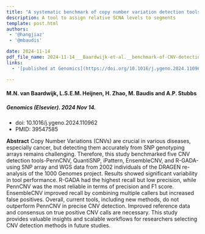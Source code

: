 ```yaml
---
title: "A systematic benchmark of copy number variation detection tools for high density SNP genotyping arrays"
description: A tool to assign relative SCNA levels to segments
template: post.html 
authors:
 - '@hangjiaz'
 - '@mbaudis'

date: 2024-11-14
pdf_file_name: 2024-11-14___Baardwijk-et-al.__benchmark-of-CNV-detection-tools-for-SNP-arrays__Genomics.pdf
links:
  - '[published at Genomics](https://doi.org/10.1016/j.ygeno.2024.110962)'

---
```


#### M.N. van Baardwijk, L.S.E.M. Heijnen, H. Zhao, M. Baudis and A.P. Stubbs
##### Genomics (Elsevier). 2024 Nov 14.
* doi: 10.1016/j.ygeno.2024.110962
* PMID: 39547585

**Abstract** Copy Number Variations (CNVs) are crucial in various diseases, especially cancer, but detecting them accurately from SNP genotyping arrays remains challenging. Therefore, this study benchmarked five CNV detection tools-PennCNV, QuantiSNP, iPattern, EnsembleCNV, and R-GADA-using SNP array and WGS data from 2002 individuals of the DRAGEN re-analysis of the 1000 Genomes project. <!--more--> Results showed significant variability in tool performance. R-GADA had the highest recall but low precision, while PennCNV was the most reliable in terms of precision and F1 score. EnsembleCNV improved recall by combining multiple callers but increased false positives. Overall, current tools, including new methods, do not outperform PennCNV in precise CNV detection. Improved reference data and consensus on true positive CNV calls are necessary. This study provides valuable insights and scalable workflows for researchers selecting CNV detection methods in future studies.
